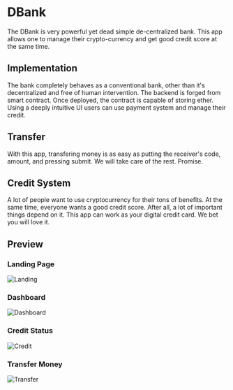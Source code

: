 # DBank

The DBank is very powerful yet dead simple de-centralized bank. This app allows one to manage their crypto-currency and get good credit score at the same time.

## Implementation

The bank completely behaves as a conventional bank, other than it's decentralized and free of human intervention. The backend is forged from smart contract. Once deployed, the contract is capable of storing ether. Using a deeply intuitive UI users can use payment system and manage their credit. 

## Transfer

With this app, transfering money is as easy as putting the receiver's code, amount, and pressing submit. We will take care of the rest. Promise.

## Credit System

A lot of people want to use cryptocurrency for their tons of benefits. At the same time, everyone wants a good credit score. After all, a lot of important things depend on it. This app can work as your digital credit card. We bet you will love it. 

## Preview

### Landing Page
![Landing](https://github.com/tranoidityFluidment/simply_insured/blob/Contracts/public/media/preview/Main.png)

### Dashboard
![Dashboard](https://github.com/tranoidityFluidment/simply_insured/blob/Contracts/public/media/preview/Dashboard.png)

### Credit Status
![Credit](https://github.com/tranoidityFluidment/simply_insured/blob/Contracts/public/media/preview/Credit.png)

### Transfer Money
![Transfer](https://github.com/tranoidityFluidment/simply_insured/blob/Contracts/public/media/preview/Transfer.png)
